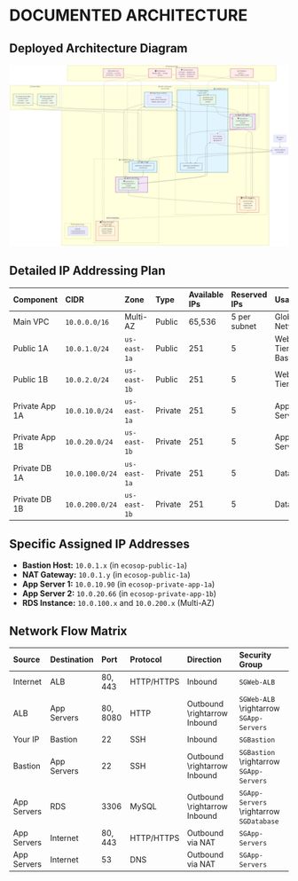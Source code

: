 # DOCUMENTED ARCHITECTURE

## Deployed Architecture Diagram

![Deployed Architecture Diagram](images/architecture-diagram.png)

## Detailed IP Addressing Plan

| Component         | CIDR            | Zone       | Type    | Available IPs | Reserved IPs | Usage                   |
| :---------------- | :-------------- | :--------- | :------ | :------------ | :----------- | :---------------------- |
| Main VPC          | `10.0.0.0/16`   | Multi-AZ   | Public  | 65,536        | 5 per subnet | Global Network          |
| Public 1A         | `10.0.1.0/24`   | `us-east-1a`| Public  | 251           | 5            | Web Tier, Bastion       |
| Public 1B         | `10.0.2.0/24`   | `us-east-1b`| Public  | 251           | 5            | Web Tier, ALB           |
| Private App 1A    | `10.0.10.0/24`  | `us-east-1a`| Private | 251           | 5            | App Tier, Server 1      |
| Private App 1B    | `10.0.20.0/24`  | `us-east-1b`| Private | 251           | 5            | App Tier, Server 2      |
| Private DB 1A     | `10.0.100.0/24` | `us-east-1a`| Private | 251           | 5            | Database                |
| Private DB 1B     | `10.0.200.0/24` | `us-east-1b`| Private | 251           | 5            | Database                |



## Specific Assigned IP Addresses

* **Bastion Host:** `10.0.1.x` (in `ecosop-public-1a`)
* **NAT Gateway:** `10.0.1.y` (in `ecosop-public-1a`)
* **App Server 1:** `10.0.10.90` (in `ecosop-private-app-1a`)
* **App Server 2:** `10.0.20.66` (in `ecosop-private-app-1b`)
* **RDS Instance:** `10.0.100.x` and `10.0.200.x` (Multi-AZ)

## Network Flow Matrix

| Source      | Destination   | Port      | Protocol    | Direction                 | Security Group                  |
| :---------- | :------------ | :-------- | :---------- | :------------------------ | :------------------------------ |
| Internet    | ALB           | 80, 443   | HTTP/HTTPS  | Inbound                   | `SGWeb-ALB`                     |
| ALB         | App Servers   | 80, 8080  | HTTP        | Outbound <span class="math-inline">\\rightarrow</span> Inbound | `SGWeb-ALB` <span class="math-inline">\\rightarrow</span> `SGApp-Servers` |
| Your IP     | Bastion       | 22        | SSH         | Inbound                   | `SGBastion`                     |
| Bastion     | App Servers   | 22        | SSH         | Outbound <span class="math-inline">\\rightarrow</span> Inbound | `SGBastion` <span class="math-inline">\\rightarrow</span> `SGApp-Servers` |
| App Servers | RDS           | 3306      | MySQL       | Outbound <span class="math-inline">\\rightarrow</span> Inbound | `SGApp-Servers` <span class="math-inline">\\rightarrow</span> `SGDatabase` |
| App Servers | Internet      | 80, 443   | HTTP/HTTPS  | Outbound via NAT          | `SGApp-Servers`                 |
| App Servers | Internet      | 53        | DNS         | Outbound via NAT          | `SGApp-Servers`                 |

